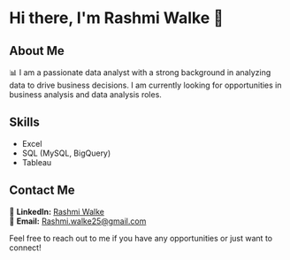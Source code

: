 # Hi there, I'm Rashmi Walke 👋

## About Me
📊 I am a passionate data analyst with a strong background in analyzing data to drive business decisions. I am currently looking for opportunities in business analysis and data analysis roles.

## Skills
- Excel
- SQL (MySQL, BigQuery)
- Tableau

## Contact Me
🔗 **LinkedIn:** [Rashmi Walke](https://www.linkedin.com/in/rashmi-walke-4667b01b3/)  
📧 **Email:** Rashmi.walke25@gmail.com  

Feel free to reach out to me if you have any opportunities or just want to connect!
